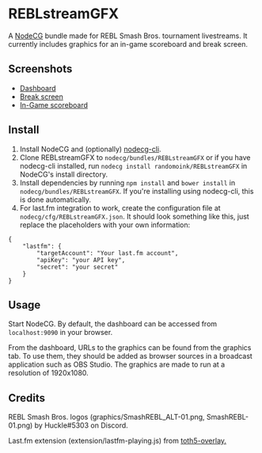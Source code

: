 # REBLstreamGFX

A [NodeCG](http://github.com/nodecg/nodecg) bundle made for REBL Smash Bros. tournament livestreams. It currently includes graphics for an in-game scoreboard and break screen.

## Screenshots

* [Dashboard](https://i.imgur.com/Y2VjQIS.png)
* [Break screen](https://i.imgur.com/jHE6qPD.png)
* [In-Game scoreboard](https://i.imgur.com/h4DZZRe.jpg)

## Install

1. Install NodeCG and (optionally) [nodecg-cli](https://github.com/nodecg/nodecg-cli).
2. Clone REBLstreamGFX to `nodecg/bundles/REBLstreamGFX` or if you have nodecg-cli installed, run `nodecg install randomoink/REBLstreamGFX` in NodeCG's install directory.
3. Install dependencies by running `npm install` and `bower install` in `nodecg/bundles/REBLstreamGFX`. If you're installing using nodecg-cli, this is done automatically.
4. For last.fm integration to work, create the configuration file at `nodecg/cfg/REBLstreamGFX.json`.
It should look something like this, just replace the placeholders with your own information:
```
{
	"lastfm": {
		"targetAccount": "Your last.fm account",
		"apiKey": "your API key",
		"secret": "your secret"
	}
}
```

## Usage

Start NodeCG. By default, the dashboard can be accessed from `localhost:9090` in your browser.

From the dashboard, URLs to the graphics can be found from the graphics tab. To use them, they should be added as browser sources in a broadcast application such as OBS Studio. The graphics are made to run at a resolution of 1920x1080.

## Credits

REBL Smash Bros. logos (graphics/SmashREBL_ALT-01.png, SmashREBL-01.png) by Huckle#5303 on Discord.

Last.fm extension (extension/lastfm-playing.js) from [toth5-overlay.](https://github.com/TipoftheHats/toth5-overlay)